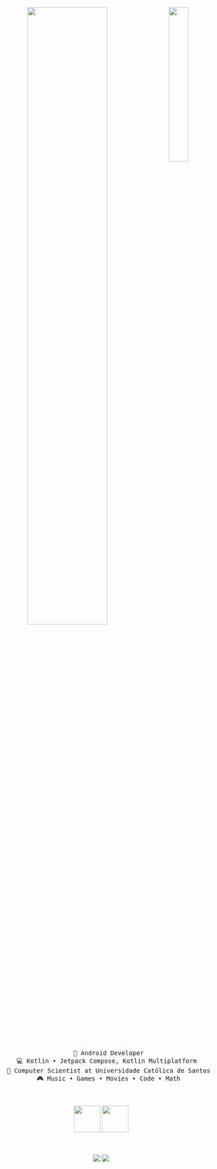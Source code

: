<div align="center">
<img src="https://user-images.githubusercontent.com/74038190/212748830-4c709398-a386-4761-84d7-9e10b98fbe6e.gif" width="30%" align="right" />
<img src="https://readme-typing-svg.demolab.com?font=Inconsolata&weight=500&size=50&duration=4000&pause=300&color=A7A459&center=true&vCenter=true&multiline=true&repeat=false&random=false&width=1300&height=140&lines=Hello+world;I'm+Guilherme%2C+I'm+something+of+a+scientist+myself" width="60%" />
<br><br>
<pre>
    💼 Android Developer
    💻 Kotlin • Jetpack Compose, Kotlin Multiplatform 
    📖 Computer Scientist at Universidade Católica de Santos
    🎮 Music • Games • Movies • Code • Math
</pre>
<br><br>
<img src="https://user-images.githubusercontent.com/74038190/212257472-08e52665-c503-4bd9-aa20-f5a4dae769b5.gif" height="60" />
<img src="https://user-images.githubusercontent.com/74038190/212257465-7ce8d493-cac5-494e-982a-5a9deb852c4b.gif" height="60" />
<br><br><br>
    
[![](https://img.shields.io/badge/Portfolio-255E63?style=for-the-badge&logo=About.me&logoColor=white
)](http://guilhermeperroni.com)
[![](https://img.shields.io/badge/LinkedIn-0077B5?style=for-the-badge&logo=linkedin&logoColor=white
)](https://linkedin.com/in/guilherme-perroni)
</div>

